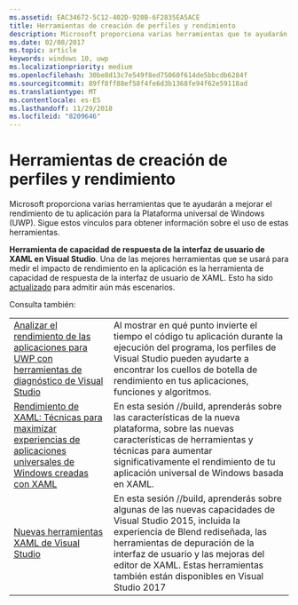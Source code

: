 ```yaml
---
ms.assetid: EAC34672-5C12-402D-920B-6F2835EA5ACE
title: Herramientas de creación de perfiles y rendimiento
description: Microsoft proporciona varias herramientas que te ayudarán a mejorar el rendimiento de tu aplicación para la Plataforma universal de Windows (UWP).
ms.date: 02/08/2017
ms.topic: article
keywords: windows 10, uwp
ms.localizationpriority: medium
ms.openlocfilehash: 30be8d13c7e549f8ed75060f614de5bbcdb6284f
ms.sourcegitcommit: 89ff8ff88ef58f4fe6d3b1368fe94f62e59118ad
ms.translationtype: MT
ms.contentlocale: es-ES
ms.lasthandoff: 11/29/2018
ms.locfileid: "8209646"
---
```

# <a name="tools-for-profiling-and-performance"></a>Herramientas de creación de perfiles y rendimiento


Microsoft proporciona varias herramientas que te ayudarán a mejorar el rendimiento de tu aplicación para la Plataforma universal de Windows (UWP). Sigue estos vínculos para obtener información sobre el uso de estas herramientas.

**Herramienta de capacidad de respuesta de la interfaz de usuario de XAML en Visual Studio**. Una de las mejores herramientas que se usará para medir el impacto de rendimiento en la aplicación es la herramienta de capacidad de respuesta de la interfaz de usuario de XAML. Esto ha sido [actualizado](http://blogs.msdn.com/b/wpf/archive/2015/01/14/new-ui-performance-analysis-tool-for-wpf-applications.aspx) para admitir aún más escenarios.

Consulta también:

|           |             |
|-----------|-------------|
| [Analizar el rendimiento de las aplicaciones para UWP con herramientas de diagnóstico de Visual Studio](https://msdn.microsoft.com/library/windows/apps/xaml/hh696636.aspx) | Al mostrar en qué punto invierte el tiempo el código tu aplicación durante la ejecución del programa, los perfiles de Visual Studio pueden ayudarte a encontrar los cuellos de botella de rendimiento en tus aplicaciones, funciones y algoritmos. |
| [Rendimiento de XAML: Técnicas para maximizar experiencias de aplicaciones universales de Windows creadas con XAML](https://channel9.msdn.com/Events/Build/2015/3-698) | En esta sesión //build, aprenderás sobre las características de la nueva plataforma, sobre las nuevas características de herramientas y técnicas para aumentar significativamente el rendimiento de tu aplicación universal de Windows basada en XAML. |
| [Nuevas herramientas XAML de Visual Studio](https://channel9.msdn.com/Events/Build/2015/2-697) | En esta sesión //build, aprenderás sobre algunas de las nuevas capacidades de Visual Studio 2015, incluida la experiencia de Blend rediseñada, las herramientas de depuración de la interfaz de usuario y las mejoras del editor de XAML. Estas herramientas también están disponibles en Visual Studio 2017 |
